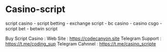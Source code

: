 # Casino-script
script casino - script betting - exchange script - bc casino - casino csgo - script bet - betwin script 

Buy Script Casino :
Web Site : https://codecanyon.site
Telegram Support : https://t.me/coding_sup
Telegram Cahnnel : https://t.me/casino_scripte
